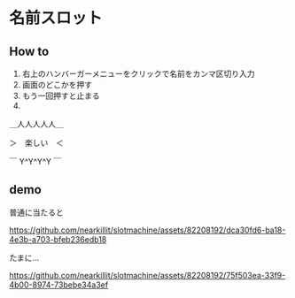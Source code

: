 # 名前スロット

## How to

1. 右上のハンバーガーメニューをクリックで名前をカンマ区切り入力
2. 画面のどこかを押す
3. もう一回押すと止まる
4.

＿人人人人人＿

＞　楽しい　＜

￣ Y^Y^Y^Y ￣

## demo

普通に当たると

https://github.com/nearkillit/slotmachine/assets/82208192/dca30fd6-ba18-4e3b-a703-bfeb236edb18

たまに...

https://github.com/nearkillit/slotmachine/assets/82208192/75f503ea-33f9-4b00-8974-73bebe34a3ef

